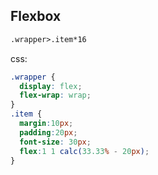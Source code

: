 ## Flexbox

```html
.wrapper>.item*16
```

css: 
```css
.wrapper {
  display: flex;
  flex-wrap: wrap;
}
.item {
  margin:10px;
  padding:20px;
  font-size: 30px;
  flex:1 1 calc(33.33% - 20px);
}
```


